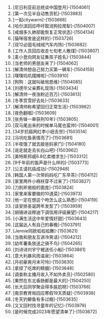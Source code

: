 
1. [尼日利亚前总统谈中国登月]-[1504061]
1. [第一次见半自动售货机]-[1503983]
1. [一起citywarm]-[1503668]
1. [哈尔滨回应呼吁取消狗拉爬犁]-[1504007]
1. [戒烟多久肺部能恢复正常状态]-[1504134]
1. [猫咪宿舍是这样的]-[1503726]
1. [双12必囤毛绒绒汽车内饰]-[1503682]
1. [工作人员回应收走七旬老人散煤]-[1503807]
1. [麦小登向网友征集孩子姓名]-[1503844]
1. [当老师的男朋友来了]-[1504062]
1. [解清帅想自己努力买第一辆车]-[1504159]
1. [噗噗叽叽摆摊啦]-[1503910]
1. [狗狗：这就叫破局思维]-[1504085]
1. [刘德华父亲葬礼现场]-[1503434]
1. [解清帅一夜涨粉近百万]-[1503613]
1. [冬季赏雪好去处]-[1503633]
1. [解清帅称希望回归正常生活]-[1503982]
1. [夜色翻唱]-[1503609]
1. [张务锋一审获刑10年]-[1503805]
1. [双马尾出来的时候单马尾也蛮帅]-[1504001]
1. [34岁抗癌网红李小妞去世]-[1503514]
1. [冯巩吃鱼表情亮了]-[1503681]
1. [半夜饿了就去敲爸妈家门]-[1504180]
1. [说走就走去长白山吧]-[1503962]
1. [美特斯邦威6.8亿卖楼求生]-[1503312]
1. [9千年前的笛声是什么样的]-[1503773]
1. [公主请抗癌成功]-[1502948]
1. [韩国人第一次带妈妈吃广东早茶]-[1504112]
1. [家里两件小棉袄穿不过来了]-[1503827]
1. [刀削斧凿般的面庞]-[1503824]
1. [家里来客要做的10道菜]-[1503973]
1. [他一定在想这个吻怎么这么熟悉]-[1504119]
1. [该安排圣诞跨年发型了]-[1503959]
1. [胡锡进谈穆迪下调信用评级展望]-[1504217]
1. [小满生活这中年爱情好甜]-[1503643]
1. [这届达人有自己的春晚]-[1503791]
1. [Jennie同款呱呱呱舞]-[1503621]
1. [当我和朋友互讲冷笑话]-[1504212]
1. [幼年薯条放送之骑不鸟]-[1504265]
1. [刘诗诗刘宇宁被送任小船]-[1503861]
1. [意大利暴风雨温泉]-[1503864]
1. [月初豪爽月末可怜]-[1503630]
1. [拿捏了吃席的精髓]-[1503648]
1. [调查称主播月收入不如外卖员]-[1502580]
1. [果然在东北香肠都是最大的]-[1504250]
1. [长大后同学聚会得多尴尬呀]-[1503766]
1. [南京教育局回应寒假19天质疑]-[1503938]
1. [冬天钓鲫鱼有多过瘾]-[1503635]
1. [又又回村找寻童年的记忆]-[1503979]
1. [是时候完成2023年愿望清单了]-[1503672]